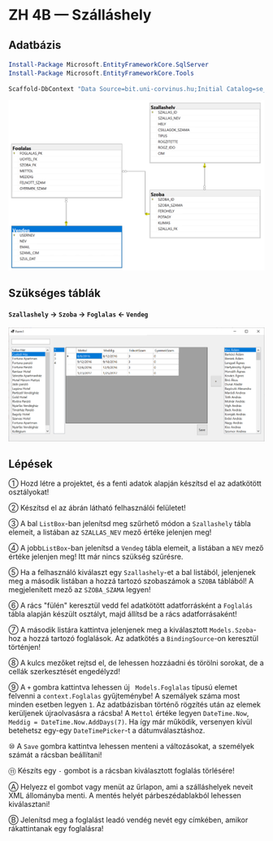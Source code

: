 # ZH 4B — Szálláshely

## Adatbázis

```powershell
Install-Package Microsoft.EntityFrameworkCore.SqlServer
Install-Package Microsoft.EntityFrameworkCore.Tools
```

```powershell
Scaffold-DbContext "Data Source=bit.uni-corvinus.hu;Initial Catalog=se_szallashely;User ID=hallgato;Password=Password123;Encrypt=False;Trust Server Certificate=True" Microsoft.EntityFrameworkCore.SqlServer -OutputDir Models -NoPluralize
```

![se_bikestore](se_szallashely.png)

## Szükséges táblák

#### `Szallashely` &rarr; `Szoba` &rarr; `Foglalas` &larr; `Vendeg`



![image-20221108175725892](zh_szallashely_ui.png)

## Lépések

① Hozd létre a projektet, és a fenti adatok alapján készítsd el az adatkötött osztályokat!

② Készítsd el az ábrán látható felhasználói felületet!

③ A bal `ListBox`-ban jelenítsd meg szűrhető módon a `Szallashely`  tábla elemeit, a listában az `SZALLAS_NEV` mező értéke jelenjen meg!

④ A jobb`ListBox`-ban jelenítsd a `Vendeg` tábla elemeit, a listában a `NEV` mező értéke jelenjen meg! Itt már nincs szükség szűrésre. 

⑤ Ha a felhasználó kiválaszt egy `Szallashely`-et a bal listából, jelenjenek meg a második listában a hozzá tartozó szobaszámok a `SZOBA` táblából! A megjelenített mező az `SZOBA_SZAMA` legyen!

⑥ A rács "fülén" keresztül vedd fel adatkötött adatforrásként a `Foglalás` tábla alapján készült osztályt, majd állítsd be a rács adatforrásaként!

⑦ A második listára kattintva jelenjenek meg a kiválasztott `Models.Szoba`-hoz a hozzá tartozó foglalások. Az adatkötés a `BindingSource`-on keresztül történjen! 

⑧ A kulcs mezőket rejtsd el, de lehessen hozzáadni és törölni sorokat, de a cellák szerkesztését engedélyzd!

⑨ A `+` gombra kattintva lehessen új ` Models.Foglalas` típusú elemet felvenni a `context.Foglalas` gyűjteménybe! A szemályek száma most minden esetben legyen `1`. Az adatbázisban történő rögzítés után az elemek kerüljenek újraolvasásra a rácsba! A `Mettol` értéke legyen `DateTime.Now`,
`Meddig = DateTime.Now.AddDays(7)`. Ha így már működik, versenyen kívül betehetsz egy-egy `DateTimePicker`-t a dátumválasztáshoz.

⑩  A `Save` gombra kattintva lehessen menteni a változásokat, a személyek számát a rácsban beállítani! 

⑪ Készíts egy `-`  gombot is a rácsban kiválasztott foglalás törlésére! 

Ⓐ Helyezz el gombot vagy menüt az űrlapon, ami a szálláshelyek neveit XML állományba menti. A mentés helyét párbeszédablakból lehessen kiválasztani!

Ⓑ Jelenítsd meg a foglalást leadó vendég nevét egy címkében, amikor rákattintanak egy foglalásra!











